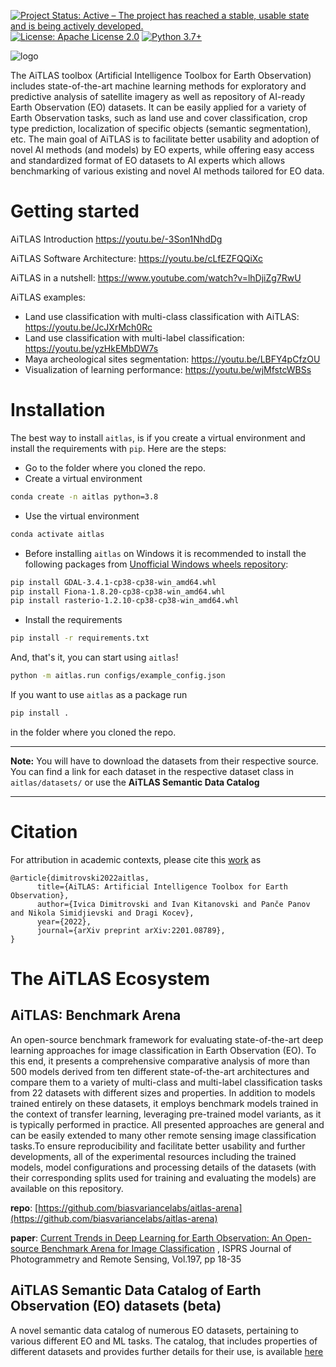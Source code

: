 [![Project Status: Active – The project has reached a stable, usable state and is being actively developed.](https://www.repostatus.org/badges/latest/active.svg?style=for-the-badge)](https://www.repostatus.org/#active) [![License: Apache License 2.0](https://img.shields.io/badge/License-Apache%202.0-olivegreen.svg)](https://github.com/biasvariancelabs/aitlas/blob/master/LICENSE) [![Python 3.7+](https://img.shields.io/badge/python-3.7+-blue.svg)](https://www.python.org/downloads/release/python-370/)

![logo](media/AiTALS_horizontal_gradient_subtitle.png)


The AiTLAS toolbox (Artificial Intelligence Toolbox for Earth Observation) includes state-of-the-art machine learning methods for exploratory and predictive analysis of satellite imagery as well as repository of AI-ready Earth Observation (EO) datasets. It can be easily applied for a variety of Earth Observation tasks, such as land use and cover classification, crop type prediction, localization of specific objects (semantic segmentation), etc. The main goal of AiTLAS is to facilitate better usability and adoption of novel AI methods (and models) by EO experts, while offering easy access and standardized format of EO datasets to AI experts which allows benchmarking of various existing and novel AI methods tailored for EO data.

# Getting started

AiTLAS Introduction https://youtu.be/-3Son1NhdDg

AiTLAS Software Architecture: https://youtu.be/cLfEZFQQiXc

AiTLAS in a nutshell: https://www.youtube.com/watch?v=lhDjiZg7RwU

AiTLAS examples:
- Land use classification with multi-class classification with AiTLAS: https://youtu.be/JcJXrMch0Rc
- Land use classification with multi-label classification: https://youtu.be/yzHkEMbDW7s
- Maya archeological sites segmentation: https://youtu.be/LBFY4pCfzOU
- Visualization of learning performance: https://youtu.be/wjMfstcWBSs

# Installation

The best way to install `aitlas`, is if you create a virtual environment and install the  requirements with `pip`. Here are the steps:
- Go to the folder where you cloned the repo.
- Create a virtual environment
```bash
conda create -n aitlas python=3.8
```
- Use the virtual environment
```bash
conda activate aitlas
```
- Before installing `aitlas` on Windows it is recommended to install the following packages 
from [Unofficial Windows wheels repository](https://www.lfd.uci.edu/~gohlke/pythonlibs/):
```bash
pip install GDAL-3.4.1-cp38-cp38-win_amd64.whl 
pip install Fiona-1.8.20-cp38-cp38-win_amd64.whl
pip install rasterio-1.2.10-cp38-cp38-win_amd64.whl
```
- Install the requirements
```bash
pip install -r requirements.txt
```
And, that's it, you can start using `aitlas`!
```bash
python -m aitlas.run configs/example_config.json
```
If you want to use `aitlas` as a package run
```bash
pip install .
```
in the folder where you cloned the repo.

---

**Note:** You will have to download the datasets from their respective source. You can find a link for each dataset in the respective dataset class in `aitlas/datasets/` or use the **AiTLAS Semantic Data Catalog**

---
# Citation
For attribution in academic contexts, please cite this [work](https://arxiv.org/abs/2201.08789) as
```
@article{dimitrovski2022aitlas,
      title={AiTLAS: Artificial Intelligence Toolbox for Earth Observation}, 
      author={Ivica Dimitrovski and Ivan Kitanovski and Panče Panov and Nikola Simidjievski and Dragi Kocev},
      year={2022},
      journal={arXiv preprint arXiv:2201.08789},
}
```
# The AiTLAS Ecosystem


## AiTLAS: Benchmark Arena

An open-source benchmark framework for evaluating state-of-the-art deep learning approaches for image classification in Earth Observation (EO). To this end, it presents a comprehensive comparative analysis of more than 500 models derived from ten different state-of-the-art architectures and compare them to a variety of multi-class and multi-label classification tasks from 22 datasets with different sizes and properties. In addition to models trained entirely on these datasets, it employs benchmark models trained in the context of transfer learning, leveraging pre-trained model variants, as it is typically performed in practice. All presented approaches are general and can be easily extended to many other remote sensing image classification tasks.To ensure reproducibility and facilitate better usability and further developments, all of the experimental resources including the trained models, model configurations and processing details of the datasets (with their corresponding splits used for training and evaluating the models) are available on this repository.

**repo**: [https://github.com/biasvariancelabs/aitlas-arena](https://github.com/biasvariancelabs/aitlas-arena)

**paper**: [Current Trends in Deep Learning for Earth Observation: An Open-source Benchmark Arena for Image Classification](https://www.sciencedirect.com/science/article/pii/S0924271623000205) , ISPRS Journal of Photogrammetry and Remote Sensing, Vol.197, pp 18-35


## AiTLAS Semantic Data Catalog of Earth Observation (EO) datasets (beta)

A novel semantic data catalog of numerous EO datasets, pertaining to various different EO and ML tasks. The catalog, that includes properties of different datasets and provides further details for their use, is available [here](http://eodata.bvlabs.ai)




